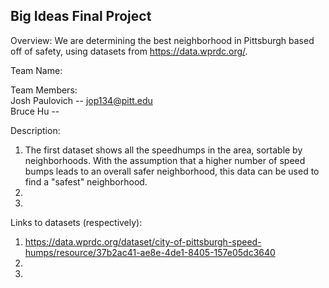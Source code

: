 ## Big Ideas Final Project

Overview: We are determining the best neighborhood in Pittsburgh based off of safety, using datasets from https://data.wprdc.org/.

Team Name:

Team Members:  
Josh Paulovich -- jop134@pitt.edu  
Bruce Hu -- 

Description: 
  1. The first dataset shows all the speedhumps in the area, sortable by neighborhoods. With the assumption that a higher           number of speed bumps leads to an overall safer neighborhood, this data can be used to find a "safest" neighborhood.
  2.   
  3. 
Links to datasets (respectively):  
  1.  https://data.wprdc.org/dataset/city-of-pittsburgh-speed-humps/resource/37b2ac41-ae8e-4de1-8405-157e05dc3640
  2.  
  3.  
